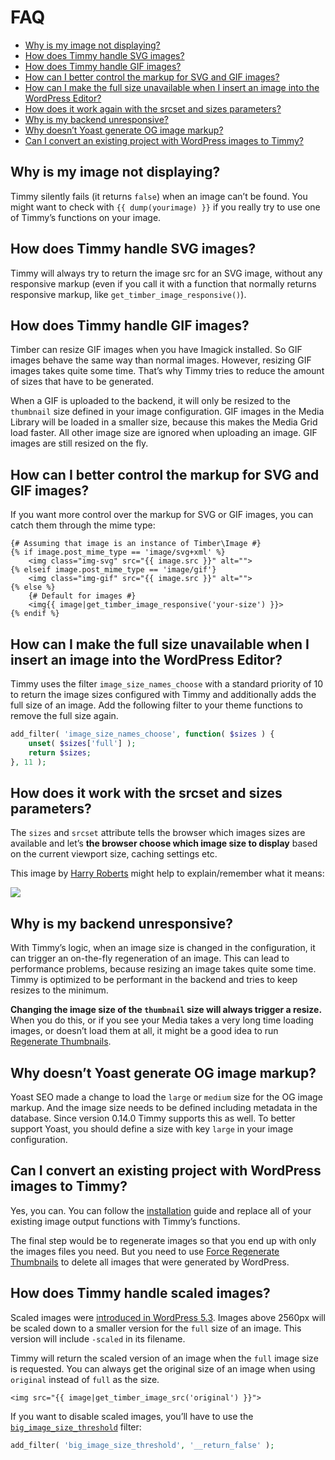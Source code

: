# FAQ

<!-- TOC -->

- [Why is my image not displaying?](#why-is-my-image-not-displaying)
- [How does Timmy handle SVG images?](#how-does-timmy-handle-svg-images)
- [How does Timmy handle GIF images?](#how-does-timmy-handle-gif-images)
- [How can I better control the markup for SVG and GIF images?](#how-can-i-better-control-the-markup-for-svg-and-gif-images)
- [How can I make the full size unavailable when I insert an image into the WordPress Editor?](#how-can-i-make-the-full-size-unavailable-when-i-insert-an-image-into-the-wordpress-editor)
- [How does it work again with the srcset and sizes parameters?](#how-does-it-work-again-with-the-srcset-and-sizes-parameters)
- [Why is my backend unresponsive?](#why-is-my-backend-unresponsive)
- [Why doesn’t Yoast generate OG image markup?](#why-doesnt-yoast-generate-og-image-markup)
- [Can I convert an existing project with WordPress images to Timmy?](#can-i-convert-an-existing-project-with-wordpress-images-to-timmy)

<!-- /TOC -->


## Why is my image not displaying?

Timmy silently fails (it returns `false`) when an image can’t be found. You might want to check with `{{ dump(yourimage) }}` if you really try to use one of Timmy’s functions on your image.

## How does Timmy handle SVG images?

Timmy will always try to return the image src for an SVG image, without any responsive markup (even if you call it with a function that normally returns responsive markup, like `get_timber_image_responsive()`).

## How does Timmy handle GIF images?

Timber can resize GIF images when you have Imagick installed. So GIF images behave the same way than normal images. However, resizing GIF images takes quite some time. That’s why Timmy tries to reduce the amount of sizes that have to be generated.

When a GIF is uploaded to the backend, it will only be resized to the `thumbnail` size defined in your image configuration. GIF images in the Media Library will be loaded in a smaller size, because this makes the Media Grid load faster. All other image size are ignored when uploading an image. GIF images are still resized on the fly.

## How can I better control the markup for SVG and GIF images?

If you want more control over the markup for SVG or GIF images, you can catch them through the mime type:

```twig
{# Assuming that image is an instance of Timber\Image #}
{% if image.post_mime_type == 'image/svg+xml' %}
    <img class="img-svg" src="{{ image.src }}" alt="">
{% elseif image.post_mime_type == 'image/gif'}
    <img class="img-gif" src="{{ image.src }}" alt="">
{% else %}
    {# Default for images #}
    <img{{ image|get_timber_image_responsive('your-size') }}>
{% endif %}
```

## How can I make the full size unavailable when I insert an image into the WordPress Editor?

Timmy uses the filter `image_size_names_choose` with a standard priority of 10 to return the image sizes configured with Timmy and additionally adds the full size of an image. Add the following filter to your theme functions to remove the full size again. 

```php
add_filter( 'image_size_names_choose', function( $sizes ) {
    unset( $sizes['full'] );
    return $sizes;
}, 11 );
```

## How does it work with the srcset and sizes parameters?

The `sizes` and `srcset` attribute tells the browser which images sizes are available and let’s **the browser choose which image size to display** based on the current viewport size, caching settings etc.

This image by [Harry Roberts](https://twitter.com/csswizardry/status/836960832789565440) might help to explain/remember what it means:

![](https://cloud.githubusercontent.com/assets/2084481/24998864/d938d100-203b-11e7-8233-3b0a48b81c13.jpg)

## Why is my backend unresponsive?

With Timmy’s logic, when an image size is changed in the configuration, it can trigger an on-the-fly regeneration of an image. This can lead to performance problems, because resizing an image takes quite some time. Timmy is optimized to be performant in the backend and tries to keep resizes to the minimum.

**Changing the image size of the `thumbnail` size will always trigger a resize.** When you do this, or if you see your Media takes a very long time loading images, or doesn’t load them at all, it might be a good idea to run [Regenerate Thumbnails](https://wordpress.org/plugins/regenerate-thumbnails/).

## Why doesn’t Yoast generate OG image markup?

Yoast SEO made a change to load the `large` or `medium` size for the OG image markup. And the image size needs to be defined including metadata in the database. Since version 0.14.0 Timmy supports this as well. To better support Yoast, you should define a size with key `large` in your image configuration.

## Can I convert an existing project with WordPress images to Timmy?

Yes, you can. You can follow the [installation](./installation.md) guide and replace all of your existing image output functions with Timmy’s functions.

The final step would be to regenerate images so that you end up with only the images files you need. But you need to use [Force Regenerate Thumbnails](https://wordpress.org/plugins/force-regenerate-thumbnails/) to delete all images that were generated by WordPress.

## How does Timmy handle scaled images?

Scaled images were [introduced in WordPress 5.3](https://make.wordpress.org/core/2019/10/09/introducing-handling-of-big-images-in-wordpress-5-3/). Images above 2560px will be scaled down to a smaller version for the `full` size of an image. This version will include `-scaled` in its filename.

Timmy will return the scaled version of an image when the `full` image size is requested. You can always get the original size of an image when using `original` instead of `full` as the size.

```twig
<img src="{{ image|get_timber_image_src('original') }}">
```

If you want to disable scaled images, you’ll have to use the [`big_image_size_threshold`](https://developer.wordpress.org/reference/hooks/big_image_size_threshold/) filter:

```php
add_filter( 'big_image_size_threshold', '__return_false' );
```
